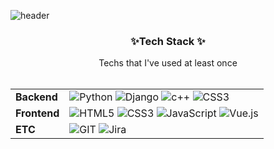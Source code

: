
![header](https://capsule-render.vercel.app/api?type=cylinder&color=#0044ff&height=200&section=header&text=Positive%20World&fontSize=90)


<h3 align="center"> ✨Tech Stack ✨</h3>
<p align="center">
Techs that I've used at least once <br><br>

|||
|---|---------|
|**Backend**|![Python](https://img.shields.io/badge/-Python-3776AB?&logo=python&logoColor=white) ![Django](https://img.shields.io/badge/-Django-092E20?&logo=Django&logoColor=white)  ![c++](https://img.shields.io/badge/-c++-092E20?&logo=c++&logoColor=white) ![CSS3](https://img.shields.io/badge/-c++-092E20?&logo=c++&logoColor=white) |
|**Frontend**| ![HTML5](https://img.shields.io/badge/-HTML5-E34F26?&logo=html5&logoColor=white) ![CSS3](https://img.shields.io/badge/-CSS3-1572B6?&logo=css3&logoColor=white) ![JavaScript](https://img.shields.io/badge/-JavaScript-F7DF1E?&logo=JavaScript&logoColor=white) ![Vue.js](https://img.shields.io/badge/-Vue_js-4FC08D?&style=flat-square&logo=Vue.js&logoColor=white) 
|**ETC**| ![GIT](https://img.shields.io/badge/-GIT-F05032?&logo=GIT&logoColor=white) ![Jira](https://img.shields.io/badge/-Jira-0052CC?&logo=Jira&logoColor=white)
</p>
  
<!--
**hanuirangroovy/hanuirangroovy** is a ✨ _special_ ✨ repository because its `README.md` (this file) appears on your GitHub profile.

Here are some ideas to get you started:

- 🔭 I’m currently working on ...
- 🌱 I’m currently learning ...
- 👯 I’m looking to collaborate on ...
- 🤔 I’m looking for help with ...
- 💬 Ask me about ...
- 📫 How to reach me: ...
- 😄 Pronouns: ...
- ⚡ Fun fact: ...
-->
